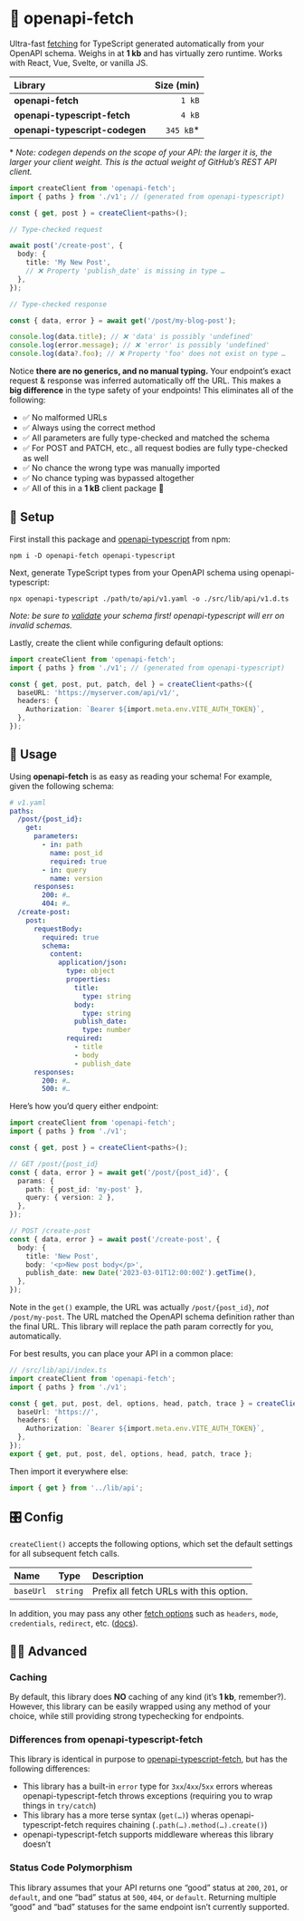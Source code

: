 # 🎾 openapi-fetch

Ultra-fast [fetching](https://developer.mozilla.org/en-US/docs/Web/API/Fetch_API) for TypeScript generated automatically from your OpenAPI schema. Weighs in at **1 kb** and has virtually zero runtime. Works with React, Vue, Svelte, or vanilla JS.

| Library                        | Size (min) |
| :----------------------------- | ---------: |
| **openapi-fetch**              |     `1 kB` |
| **openapi-typescript-fetch**   |     `4 kB` |
| **openapi-typescript-codegen** | `345 kB`\* |

\* _Note: codegen depends on the scope of your API: the larger it is, the larger your client weight. This is the actual weight of GitHub’s REST API client._

```ts
import createClient from 'openapi-fetch';
import { paths } from './v1'; // (generated from openapi-typescript)

const { get, post } = createClient<paths>();

// Type-checked request

await post('/create-post', {
  body: {
    title: 'My New Post',
    // ❌ Property 'publish_date' is missing in type …
  },
});

// Type-checked response

const { data, error } = await get('/post/my-blog-post');

console.log(data.title); // ❌ 'data' is possibly 'undefined'
console.log(error.message); // ❌ 'error' is possibly 'undefined'
console.log(data?.foo); // ❌ Property 'foo' does not exist on type …
```

Notice **there are no generics, and no manual typing.** Your endpoint’s exact request & response was inferred automatically off the URL. This makes a **big difference** in the type safety of your endpoints! This eliminates all of the following:

- ✅ No malformed URLs
- ✅ Always using the correct method
- ✅ All parameters are fully type-checked and matched the schema
- ✅ For POST and PATCH, etc., all request bodies are fully type-checked as well
- ✅ No chance the wrong type was manually imported
- ✅ No chance typing was bypassed altogether
- ✅ All of this in a **1 kB** client package 🎉

## 🔧 Setup

First install this package and [openapi-typescript](https://github.com/drwpow/openapi-typescript) from npm:

```
npm i -D openapi-fetch openapi-typescript
```

Next, generate TypeScript types from your OpenAPI schema using openapi-typescript:

```
npx openapi-typescript ./path/to/api/v1.yaml -o ./src/lib/api/v1.d.ts
```

_Note: be sure to [validate](https://apitools.dev/swagger-cli/) your schema first! openapi-typescript will err on invalid schemas._

Lastly, create the client while configuring default options:

```ts
import createClient from 'openapi-fetch';
import { paths } from './v1'; // (generated from openapi-typescript)

const { get, post, put, patch, del } = createClient<paths>({
  baseURL: 'https://myserver.com/api/v1/',
  headers: {
    Authorization: `Bearer ${import.meta.env.VITE_AUTH_TOKEN}`,
  },
});
```

## 🏓 Usage

Using **openapi-fetch** is as easy as reading your schema! For example, given the following schema:

```yaml
# v1.yaml
paths:
  /post/{post_id}:
    get:
      parameters:
        - in: path
          name: post_id
          required: true
        - in: query
          name: version
      responses:
        200: #…
        404: #…
  /create-post:
    post:
      requestBody:
        required: true
        schema:
          content:
            application/json:
              type: object
              properties:
                title:
                  type: string
                body:
                  type: string
                publish_date:
                  type: number
              required:
                - title
                - body
                - publish_date
      responses:
        200: #…
        500: #…
```

Here’s how you’d query either endpoint:

```ts
import createClient from 'openapi-fetch';
import { paths } from './v1';

const { get, post } = createClient<paths>();

// GET /post/{post_id}
const { data, error } = await get('/post/{post_id}', {
  params: {
    path: { post_id: 'my-post' },
    query: { version: 2 },
  },
});

// POST /create-post
const { data, error } = await post('/create-post', {
  body: {
    title: 'New Post',
    body: '<p>New post body</p>',
    publish_date: new Date('2023-03-01T12:00:00Z').getTime(),
  },
});
```

Note in the `get()` example, the URL was actually `/post/{post_id}`, _not_ `/post/my-post`. The URL matched the OpenAPI schema definition rather than the final URL. This library will replace the path param correctly for you, automatically.

For best results, you can place your API in a common place:

```ts
// /src/lib/api/index.ts
import createClient from 'openapi-fetch';
import { paths } from './v1';

const { get, put, post, del, options, head, patch, trace } = createClient({
  baseUrl: 'https://',
  headers: {
    Authorization: `Bearer ${import.meta.env.VITE_AUTH_TOKEN}`,
  },
});
export { get, put, post, del, options, head, patch, trace };
```

Then import it everywhere else:

```ts
import { get } from '../lib/api';
```

## 🎛️ Config

`createClient()` accepts the following options, which set the default settings for all subsequent fetch calls.

| Name      |   Type   | Description                             |
| :-------- | :------: | :-------------------------------------- |
| `baseUrl` | `string` | Prefix all fetch URLs with this option. |

In addition, you may pass any other [fetch options](https://developer.mozilla.org/en-US/docs/Web/API/fetch) such as `headers`, `mode`, `credentials`, `redirect`, etc. ([docs](https://developer.mozilla.org/en-US/docs/Web/API/fetch)).

## 🧙‍♀️ Advanced

### Caching

By default, this library does **NO** caching of any kind (it’s **1 kb**, remember?). However, this library can be easily wrapped using any method of your choice, while still providing strong typechecking for endpoints.

### Differences from openapi-typescript-fetch

This library is identical in purpose to [openapi-typescript-fetch](https://github.com/ajaishankar/openapi-typescript-fetch), but has the following differences:

- This library has a built-in `error` type for `3xx`/`4xx`/`5xx` errors whereas openapi-typescript-fetch throws exceptions (requiring you to wrap things in `try/catch`)
- This library has a more terse syntax (`get(…)`) wheras openapi-typescript-fetch requires chaining (`.path(…).method(…).create()`)
- openapi-typescript-fetch supports middleware whereas this library doesn’t

### Status Code Polymorphism

This library assumes that your API returns one “good” status at `200`, `201`, or `default`, and one “bad” status at `500`, `404`, or `default`. Returning multiple “good” and “bad” statuses for the same endpoint isn’t currently supported.
